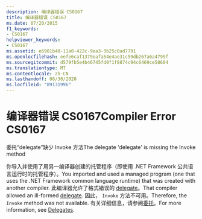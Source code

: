 ```yaml
---
description: 编译器错误 CS0167
title: 编译器错误 CS0167
ms.date: 07/20/2015
f1_keywords:
- CS0167
helpviewer_keywords:
- CS0167
ms.assetid: e6901b40-11a0-422c-9ea3-3b25c0ad7791
ms.openlocfilehash: eefe6caf1379eafa54e4ae31c59db267a6a4799f
ms.sourcegitcommit: d579fb5e4b46745fd0f1f8874c94c6469ce58604
ms.translationtype: MT
ms.contentlocale: zh-CN
ms.lasthandoff: 08/30/2020
ms.locfileid: "89131996"
---
```

# <a name="compiler-error-cs0167"></a><span data-ttu-id="19413-103">编译器错误 CS0167</span><span class="sxs-lookup"><span data-stu-id="19413-103">Compiler Error CS0167</span></span>
<span data-ttu-id="19413-104">委托“delegate”缺少 Invoke 方法</span><span class="sxs-lookup"><span data-stu-id="19413-104">The delegate 'delegate' is missing the Invoke method</span></span>  
  
 <span data-ttu-id="19413-105">你导入并使用了用另一编译器创建的托管程序（即使用 .NET Framework 公共语言运行时的托管程序）。</span><span class="sxs-lookup"><span data-stu-id="19413-105">You imported and used a managed program (one that uses the .NET Framework common language runtime) that was created with another compiler.</span></span> <span data-ttu-id="19413-106">此编译器允许了格式错误的 [delegate](../language-reference/builtin-types/reference-types.md)。</span><span class="sxs-lookup"><span data-stu-id="19413-106">That compiler allowed an ill-formed [delegate](../language-reference/builtin-types/reference-types.md).</span></span> <span data-ttu-id="19413-107">因此， `Invoke` 方法不可用。</span><span class="sxs-lookup"><span data-stu-id="19413-107">Therefore, the `Invoke` method was not available.</span></span> <span data-ttu-id="19413-108">有关详细信息，请参阅[委托](../programming-guide/delegates/index.md)。</span><span class="sxs-lookup"><span data-stu-id="19413-108">For more information, see [Delegates](../programming-guide/delegates/index.md).</span></span>
